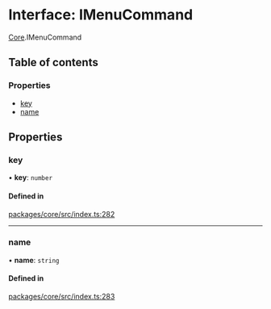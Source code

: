 # Interface: IMenuCommand

[Core](../modules/Core.md).IMenuCommand

## Table of contents

### Properties

- [key](Core.IMenuCommand.md#key)
- [name](Core.IMenuCommand.md#name)

## Properties

### key

• **key**: `number`

#### Defined in

[packages/core/src/index.ts:282](https://github.com/iniquitybbs/iniquity/blob/29195b9/packages/core/src/index.ts#L282)

___

### name

• **name**: `string`

#### Defined in

[packages/core/src/index.ts:283](https://github.com/iniquitybbs/iniquity/blob/29195b9/packages/core/src/index.ts#L283)

